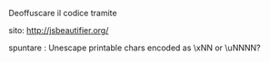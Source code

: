 Deoffuscare il codice tramite

sito: http://jsbeautifier.org/

spuntare : Unescape printable chars encoded as \xNN or \uNNNN?
